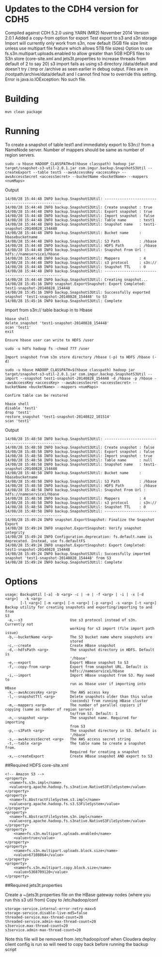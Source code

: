 # Updates to the CDH4 version for CDH5

Compiled against CDH 5.2.0 using YARN (MR2) November 2014
Version 2.0.1
Added a copy-from option for export
Test export to s3 and s3n storage
Import will currently only work from s3n, now default (5GB file size limit unless use multipart file feature which allows 5TB file sizes)
Option to use fs.s3n.multipart.uploads.enabled to allow greater than 5GB HDFS files to S3n store (core-site.xml and jets3t.properties to increase threads from default of 2 to say 20)
s3 import fails as using s3 directory /data/default and doesn't try /.tmp or /archive as seen earlier in debug output. Files are in /rootpath/archive/data/default and I cannot find how to override this setting. Error is java.io.IOException: No such file.

# Building
```
mvn clean package
```

# Running

To create a snapshot of table test1 and immediately export to S3n:// from a NameNode server. Number of mappers should be same as number of region servers.

```
sudo -u hbase HADOOP_CLASSPATH=$(hbase classpath) hadoop jar target/snapshot-s3-util-2.0.1.jar com.imgur.backup.SnapshotS3Util --createExport --table test5 --awsAccessKey <accessKey> --awsAccessSecret <accessSecret> --bucketName <bucketName> --mappers <numMaps>
```
Output
```
14/08/28 15:44:48 INFO backup.SnapshotS3Util: --------------------------------------------------
14/08/28 15:44:48 INFO backup.SnapshotS3Util: Create snapshot : true
14/08/28 15:44:48 INFO backup.SnapshotS3Util: Export snapshot : true
14/08/28 15:44:48 INFO backup.SnapshotS3Util: Import snapshot : false
14/08/28 15:44:48 INFO backup.SnapshotS3Util: Table name      : test1
14/08/28 15:44:48 INFO backup.SnapshotS3Util: Snapshot name   : test1-snapshot-20140828_154448
14/08/28 15:44:48 INFO backup.SnapshotS3Util: Bucket name     : hbasebucketname
14/08/28 15:44:48 INFO backup.SnapshotS3Util: S3 Path         : /hbase
14/08/28 15:44:48 INFO backup.SnapshotS3Util: HDFS Path       : /hbase
14/08/28 15:44:48 INFO backup.SnapshotS3Util: Snapshot From Url : hdfs://nameservice1/hbase
14/08/28 15:44:48 INFO backup.SnapshotS3Util: Mappers         : 4
14/08/28 15:44:48 INFO backup.SnapshotS3Util: s3 protocol     : s3n://
14/08/28 15:44:48 INFO backup.SnapshotS3Util: Snapshot TTL    : 0
14/08/28 15:44:48 INFO backup.SnapshotS3Util: --------------------------------------------------
14/08/28 15:44:48 INFO backup.SnapshotS3Util: Creating snapshot...
14/08/28 15:45:16 INFO snapshot.ExportSnapshot: Export Completed: test1-snapshot-20140828_154448
14/08/28 15:45:16 INFO backup.SnapshotS3Util: Successfully exported snapshot 'test1-snapshot-20140828_154448' to S3
14/08/28 15:45:16 INFO backup.SnapshotS3Util: Complete

```
Import from s3n:// table backup in to Hbase

```
hbase shell
delete_snapshot 'test1-snapshot-20140828_154448'
scan 'test1'
exit

Ensure hbase user can write to HDFS /user

sudo -u hdfs hadoop fs -chmod 777 /user

Import snapshot from s3n store directory /hbase (-p) to HDFS /hbase (-d)

sudo -u hbase HADOOP_CLASSPATH=$(hbase classpath) hadoop jar target/snapshot-s3-util-2.0.1.jar com.imgur.backup.SnapshotS3Util --import --snapshot test1-snapshot-20140828_154448 -d /hbase -p /hbase --awsAccessKey <accessKey> --awsAccessSecret <accessSecret> --bucketName <bucketName> --mappers <numMaps>

Confirm table can be restored

hbase shell
disable 'test1'
drop 'test1'
restore_snapshot 'test1-snapshot-20140822_101514'
scan 'test1' 
```

Output
```
14/08/28 15:48:58 INFO backup.SnapshotS3Util: --------------------------------------------------
14/08/28 15:48:58 INFO backup.SnapshotS3Util: Create snapshot : false
14/08/28 15:48:58 INFO backup.SnapshotS3Util: Export snapshot : false
14/08/28 15:48:58 INFO backup.SnapshotS3Util: Import snapshot : true
14/08/28 15:48:58 INFO backup.SnapshotS3Util: Table name      : null
14/08/28 15:48:58 INFO backup.SnapshotS3Util: Snapshot name   : test1-snapshot-20140828_154448
14/08/28 15:48:58 INFO backup.SnapshotS3Util: Bucket name     : hbasebucketname
14/08/28 15:48:58 INFO backup.SnapshotS3Util: S3 Path         : /hbase
14/08/28 15:48:58 INFO backup.SnapshotS3Util: HDFS Path       : /hbase
14/08/28 15:48:58 INFO backup.SnapshotS3Util: Snapshot From Url : hdfs://nameservice1/hbase
14/08/28 15:48:58 INFO backup.SnapshotS3Util: Mappers         : 4
14/08/28 15:48:58 INFO backup.SnapshotS3Util: s3 protocol     : s3n://
14/08/28 15:48:58 INFO backup.SnapshotS3Util: Snapshot TTL    : 0
14/08/28 15:48:58 INFO backup.SnapshotS3Util: --------------------------------------------------
14/08/28 15:49:24 INFO snapshot.ExportSnapshot: Finalize the Snapshot Export
14/08/28 15:49:24 INFO snapshot.ExportSnapshot: Verify snapshot integrity
14/08/28 15:49:24 INFO Configuration.deprecation: fs.default.name is deprecated. Instead, use fs.defaultFS
14/08/28 15:49:24 INFO snapshot.ExportSnapshot: Export Completed: test1-snapshot-20140828_154448
14/08/28 15:49:24 INFO backup.SnapshotS3Util: Successfully imported snapshot 'test1-snapshot-20140828_154448' from S3
14/08/28 15:49:24 INFO backup.SnapshotS3Util: Complete
```
# Options
```
usage: BackupUtil [-a] -b <arg> -c | -e | -f <arg> | -i | -x [-d <arg>]   -k <arg>
       [-l <arg>] [-m <arg>] [-n <arg>] [-p <arg>] -s <arg> [-t <arg>]
Backup utility for creating snapshots and exporting/importing to and from
S3
 -a,--s3                      Use s3 protocol instead of s3n. Currently not
                              working for s3 import (file import path issue)                           
 -b,--bucketName <arg>        The S3 bucket name where snapshots are
                              stored
 -c,--create                  Create HBase snapshot
 -d,--hdfsPath <arg>          The snapshot directory in HDFS. Default is
                              '/hbase'
 -e,--export                  Export HBase snapshot to S3
 -f,--copy-from <arg>         Export from snapshot URL. Default is 
                              hdfs://nameservice1/hbase
 -i,--import                  Import HBase snapshot from S3. May need to
                              run as hbase user if importing into HBase
 -k,--awsAccessKey <arg>      The AWS access key
 -l,--snapshotTtl <arg>       Delete snapshots older than this value
                              (seconds) from running HBase cluster
 -m,--mappers <arg>           The number of parallel copiers if copying (same as number of region server)
                              to/from S3. Default: 1
 -n,--snapshot <arg>          The snapshot name. Required for importing
                              from S3
 -p,--s3Path <arg>            The snapshot directory in S3. Default is
                              '/hbase'
 -s,--awsAccessSecret <arg>   The AWS access secret string
 -t,--table <arg>             The table name to create a snapshot from.
                              Required for creating a snapshot
 -x,--createExport            Create HBase snapshot AND export to S3

```

##Required HDFS core-site.xml 

```
<!-- Amazon S3 -->
<property>
  <name>fs.s3n.impl</name>
  <value>org.apache.hadoop.fs.s3native.NativeS3FileSystem</value>
</property>
<property>
  <name>fs.AbstractFileSystem.s3.impl</name>
  <value>org.apache.hadoop.fs.s3.S3FileSystem</value>
</property>
<property>
  <name>fs.AbstractFileSystem.s3n.impl</name>
  <value>org.apache.hadoop.fs.s3native.NativeS3FileSystem</value>
</property>
<property>
    <name>fs.s3n.multipart.uploads.enabled</name>
    <value>true</value>
</property>
<property>
    <name>fs.s3n.multipart.uploads.block.size</name>
    <value>67108864</value>
</property>
<property>
    <name>fs.s3n.multipart.copy.block.size</name>
    <value>5368709120</value>
</property>
```

##Required jets3t.properties

Create a ~/jets3t.properties file on the HBase gateway nodes (where you run this s3 util from)
Copy to /etc/hadoop/conf

```
storage-service.internal-error-retry-max=5
storage-service.disable-live-md5=false
threaded-service.max-thread-count=20
threaded-service.admin-max-thread-count=20
s3service.max-thread-count=20
s3service.admin-max-thread-count=20
```

Note this file will be removed from /etc/hadoop/conf when Cloudera deploy client config is run so will
need to copy back before running the backup script
